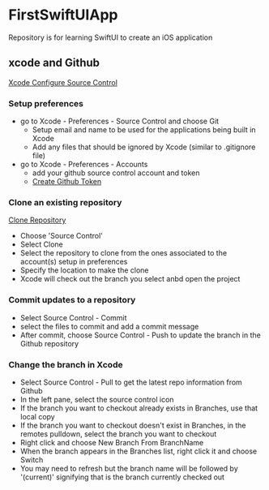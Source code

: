 # FirstSwiftUIApp

 Repository is for learning SwiftUI to create an iOS application
 
 ## xcode and Github
 
 [Xcode Configure Source Control](https://developer.apple.com/documentation/xcode/configuring-your-xcode-project-to-use-source-control)
 
 ### Setup preferences
 - go to Xcode - Preferences - Source Control and choose Git
    + Setup email and name to be used for the applications being built in Xcode
    + Add any files that should be ignored by Xcode (similar to .gitignore file)
- go to Xcode - Preferences - Accounts
    + add your github source control account and token
    + [Create Github Token](https://docs.github.com/en/authentication/keeping-your-account-and-data-secure/managing-your-personal-access-tokens)

### Clone an existing repository

[Clone Repository](https://developer.apple.com/documentation/xcode/configuring-your-xcode-project-to-use-source-control#Get-a-project-from-a-remote-repository)

- Choose 'Source Control'
- Select Clone
- Select the repository to clone from the ones associated to the account(s) setup in preferences
- Specify the location to make the clone
- Xcode will check out the branch you select anbd open the project

### Commit updates to a repository
- Select Source Control - Commit
- select the files to commit and add a commit message
- After commit, choose Source Control - Push to update the branch in the Github repository

### Change the branch in Xcode
- Select Source Control - Pull to get the latest repo information from Github
- In the left pane, select the source control icon
- If the branch you want to checkout already exists in Branches, use that local copy
- If the branch you want to checkout doesn't exist in Branches, in the remotes pulldown, select the branch you want to checkout
- Right click and choose New Branch From BranchName
- When the branch appears in the Branches list, right click it and choose Switch
- You may need to refresh but the branch name will be followed by '(current)' signifying that is the branch currently checked out





